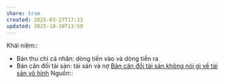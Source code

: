 ```yaml
---
share: true
created: 2025-03-27T17:13
updated: 2025-10-10T13:59
---
```

Khái niệm:: 
- Bản thu chi cá nhân: dòng tiền vào và dòng tiền ra
- Bản cân đối tài sản: tài sản và nợ
[Bản cân đối tài sản không nói gì về tài sản vô hình](./B%E1%BA%A3n%20c%C3%A2n%20%C4%91%E1%BB%91i%20t%C3%A0i%20s%E1%BA%A3n%20kh%C3%B4ng%20n%C3%B3i%20g%C3%AC%20v%E1%BB%81%20t%C3%A0i%20s%E1%BA%A3n%20v%C3%B4%20h%C3%ACnh.md)
Nguồn:: 